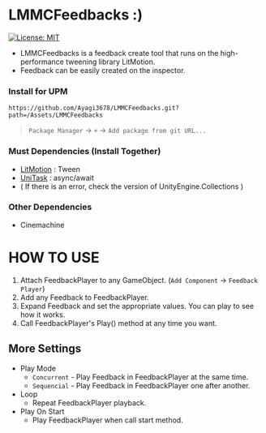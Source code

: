 # LMMCFeedbacks :)
[![License: MIT](https://img.shields.io/badge/License-MIT-green.svg)](https://opensource.org/licenses/MIT)
- LMMCFeedbacks is a feedback create tool that runs on the high-performance tweening library LitMotion.
- Feedback can be easily created on the inspector.
### Install for UPM
```
https://github.com/Ayagi3678/LMMCFeedbacks.git?path=/Assets/LMMCFeedbacks
```

> `Package Manager` -> `+` -> `Add package from git URL...`

### Must Dependencies (Install Together)
- [LitMotion](https://github.com/AnnulusGames/LitMotion)   : Tween
- [UniTask](https://github.com/Cysharp/UniTask)   : async/await
- ( If there is an error, check the version of UnityEngine.Collections )
### Other Dependencies
- Cinemachine
# HOW TO USE
1.  Attach FeedbackPlayer to any GameObject. (`Add Component` -> `Feedback Player`)
2.  Add any Feedback to FeedbackPlayer.
3.  Expand Feedback and set the appropriate values. You can play to see how it works.
4.  Call FeedbackPlayer's Play() method at any time you want.

## More Settings
- Play Mode
  - `Concurrent` - Play Feedback in FeedbackPlayer at the same time.
  - `Sequencial` - Play Feedback in FeedbackPlayer one after another.
- Loop
  - Repeat FeedbackPlayer playback.
- Play On Start
  - Play FeedbackPlayer when call start method.
